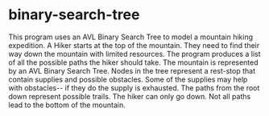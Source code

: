 # binary-search-tree

This program uses an AVL Binary Search Tree to model a mountain hiking expedition. A Hiker starts at the top of the mountain. They need to find their way down the mountain with limited resources. The program produces a list of all the possible paths the hiker should take. The mountain is represented by an AVL Binary Search Tree. Nodes in the tree represent a rest-stop that contain supplies and possible obstacles. Some of the supplies may help with obstacles-- if they do the supply is exhausted. The paths from the root down represent possible trails. The hiker can only go down. Not all paths lead to the bottom of the mountain.
